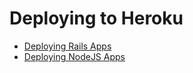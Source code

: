 # Deploying to Heroku

* [Deploying Rails Apps](readme-rails.md)
* [Deploying NodeJS Apps](readme-nodejs.md)
